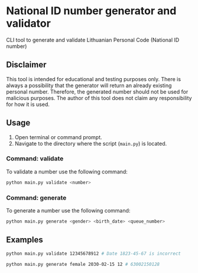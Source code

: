 # National ID number generator and validator

CLI tool to generate and validate Lithuanian Personal Code (National ID number)

## Disclaimer

This tool is intended for educational and testing purposes only. There is always a possibility that the generator will return an already existing personal number. Therefore, the generated number should not be used for malicious purposes. The author of this tool does not claim any responsibility for how it is used.


## Usage

1. Open terminal or command prompt.
2. Navigate to the directory where the script (`main.py`) is located.

### Command: validate

To validate a number use the following command:
```bash
python main.py validate <number>
```

### Command: generate

To generate a number use the following command:
```bash
python main.py generate <gender> <birth_date> <queue_number>
```

## Examples

```bash
python main.py validate 12345678912 # Date 1823-45-67 is incorrect
```

```bash
python main.py generate female 2030-02-15 12 # 63002150128
```
